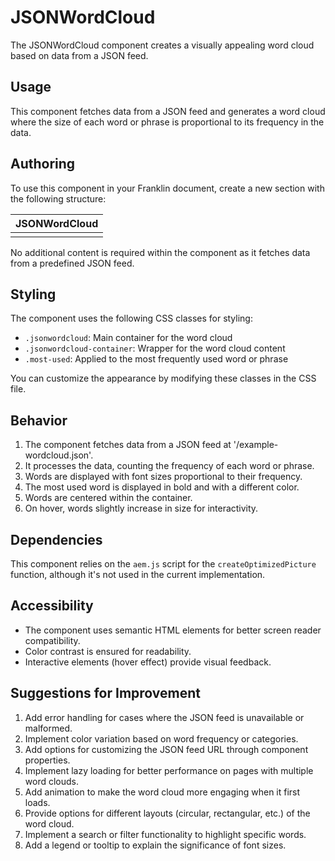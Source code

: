 # JSONWordCloud

The JSONWordCloud component creates a visually appealing word cloud based on data from a JSON feed.

## Usage

This component fetches data from a JSON feed and generates a word cloud where the size of each word or phrase is proportional to its frequency in the data.

## Authoring

To use this component in your Franklin document, create a new section with the following structure:

| JSONWordCloud |
|---------------|
|               |

No additional content is required within the component as it fetches data from a predefined JSON feed.

## Styling

The component uses the following CSS classes for styling:

- `.jsonwordcloud`: Main container for the word cloud
- `.jsonwordcloud-container`: Wrapper for the word cloud content
- `.most-used`: Applied to the most frequently used word or phrase

You can customize the appearance by modifying these classes in the CSS file.

## Behavior

1. The component fetches data from a JSON feed at '/example-wordcloud.json'.
2. It processes the data, counting the frequency of each word or phrase.
3. Words are displayed with font sizes proportional to their frequency.
4. The most used word is displayed in bold and with a different color.
5. Words are centered within the container.
6. On hover, words slightly increase in size for interactivity.

## Dependencies

This component relies on the `aem.js` script for the `createOptimizedPicture` function, although it's not used in the current implementation.

## Accessibility

- The component uses semantic HTML elements for better screen reader compatibility.
- Color contrast is ensured for readability.
- Interactive elements (hover effect) provide visual feedback.

## Suggestions for Improvement

1. Add error handling for cases where the JSON feed is unavailable or malformed.
2. Implement color variation based on word frequency or categories.
3. Add options for customizing the JSON feed URL through component properties.
4. Implement lazy loading for better performance on pages with multiple word clouds.
5. Add animation to make the word cloud more engaging when it first loads.
6. Provide options for different layouts (circular, rectangular, etc.) of the word cloud.
7. Implement a search or filter functionality to highlight specific words.
8. Add a legend or tooltip to explain the significance of font sizes.